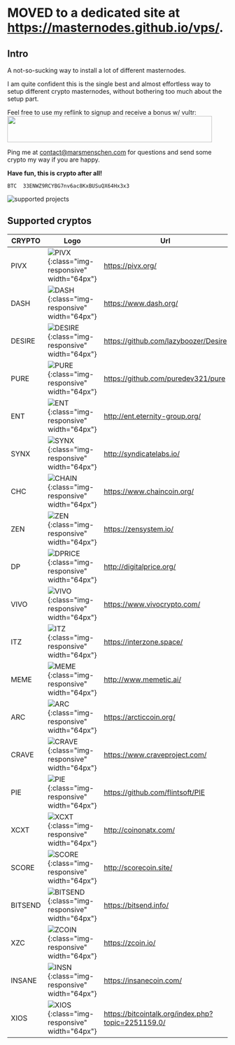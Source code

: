 # MOVED to a dedicated site at https://masternodes.github.io/vps/.

## Intro

A not-so-sucking way to install a lot of different masternodes. 

I am quite confident this is the single best and almost effortless way to setup different crypto masternodes, without bothering too much about the setup part. 

Feel free to use my reflink to signup and receive a bonus w/ vultr: <a href="https://www.vultr.com/?ref=6903922"><img src="https://www.vultr.com/media/banner_2.png" width="468" height="60"></a>


Ping me at contact@marsmenschen.com for questions and send some crypto my way if you are happy.

**Have fun, this is crypto after all!**
```
BTC  33ENWZ9RCYBG7nv6ac8KxBUSuQX64Hx3x3
```

![supported projects](/assets/collage.jpg)

## Supported cryptos

| CRYPTO  | Logo | Url |
|--------|--------------|-----|
| PIVX |  ![PIVX](/assets/pivx.jpg){:class="img-responsive" width="64px"}  |  https://pivx.org/ |
| DASH |  ![DASH](/assets/dash.jpg){:class="img-responsive" width="64px"}  | https://www.dash.org/ |
| DESIRE |  ![DESIRE](/assets/desire.jpg){:class="img-responsive" width="64px"}  | https://github.com/lazyboozer/Desire  |
| PURE |  ![PURE](/assets/pure.jpg){:class="img-responsive" width="64px"}  | https://github.com/puredev321/pure    |
| ENT  |  ![ENT](/assets/ent.jpg){:class="img-responsive" width="64px"}  | http://ent.eternity-group.org/    |
| SYNX |  ![SYNX](/assets/synx.jpg){:class="img-responsive" width="64px"}  | http://syndicatelabs.io/  |
| CHC |  ![CHAIN](/assets/chain.jpg){:class="img-responsive" width="64px"}  | https://www.chaincoin.org/  |
| ZEN |  ![ZEN](/assets/zen.jpg){:class="img-responsive" width="64px"}  | https://zensystem.io/  |
| DP |  ![DPRICE](/assets/dprice.jpg){:class="img-responsive" width="64px"}  | http://digitalprice.org/  |
| VIVO |  ![VIVO](/assets/vivo.jpg){:class="img-responsive" width="64px"}  | https://www.vivocrypto.com/  |
| ITZ |  ![ITZ](/assets/itz.jpg){:class="img-responsive" width="64px"}  | https://interzone.space/  |
| MEME |  ![MEME](/assets/meme.jpg){:class="img-responsive" width="64px"}  | http://www.memetic.ai/  |
| ARC |  ![ARC](/assets/arc.jpg){:class="img-responsive" width="64px"}  | https://arcticcoin.org/  |
| CRAVE |  ![CRAVE](/assets/crave.jpg){:class="img-responsive" width="64px"}  | https://www.craveproject.com/  |
| PIE |  ![PIE](/assets/pie.jpg){:class="img-responsive" width="64px"}  | https://github.com/flintsoft/PIE  |
| XCXT |  ![XCXT](/assets/xcxt.jpg){:class="img-responsive" width="64px"}  | http://coinonatx.com/  |
| SCORE |  ![SCORE](/assets/score.jpg){:class="img-responsive" width="64px"}  | http://scorecoin.site/ |
| BITSEND |  ![BITSEND](/assets/bitsend.jpg){:class="img-responsive" width="64px"}  | https://bitsend.info/ |
| XZC |  ![ZCOIN](/assets/zcoin.jpg){:class="img-responsive" width="64px"}  | https://zcoin.io/ |
| INSANE |  ![INSN](/assets/insane.jpg){:class="img-responsive" width="64px"}  | https://insanecoin.com/ |
| XIOS | ![XIOS](/assets/xios.jpg){:class="img-responsive" width="64px"}  | https://bitcointalk.org/index.php?topic=2251159.0/ |
